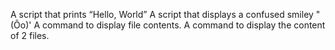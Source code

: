 A script that prints “Hello, World”
A script that displays a confused smiley "(Ôo)'
A command to display file contents.
A command to display the content of 2 files.
